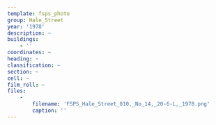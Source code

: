 ```yaml
---
template: fsps_photo
group: Hale_Street
year: '1978'
description: ~
buildings:
    - ''
coordinates: ~
heading: ~
classification: ~
section: ~
cell: ~
film_roll: ~
files:
    -
        filename: 'FSPS_Hale_Street_010,_No_14,_20-6-L,_1978.png'
        caption: ''
---
```

